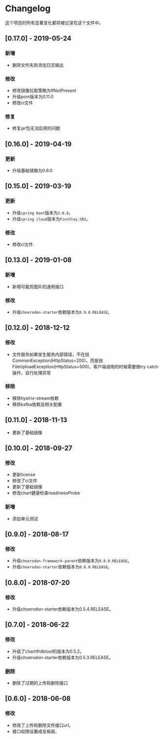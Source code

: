 # Changelog

这个项目的所有显著变化都将被记录在这个文件中。

## [0.17.0] - 2019-05-24

### 新增

- 删除文件失败添加日志输出

### 修改

- 修改镜像拉取策略为IfNotPresent
- 升级pom版本为0.11.0
- 修改ci文件

### 修复

- 修复jar包无法启用的问题

## [0.16.0] - 2019-04-19

### 更新

- 升级基础镜像为0.8.0

## [0.15.0] - 2019-03-19

### 更新

- 升级`spring boot`版本为`2.0.6`。
- 升级`spring cloud`版本为`Finchley.SR2`。

### 修改

- 修改ci文件

## [0.13.0] - 2019-01-08

### 新增

- 新增可裁剪图片的通用接口

### 修改

- 升级`choerodon-starter`依赖版本为`0.9.0.RELEASE`。


## [0.12.0] - 2018-12-12

### 修改

- 文件服务如果发生服务内部错误，不在抛CommonException(HttpStatus=200)，而是抛FileUploadException(HttpStatus=500)，客户端调用的时候需要做try catch操作，自行处理异常

### 移除

- 移除hystrix-stream依赖
- 移除kafka依赖及相关配置

## [0.11.0] - 2018-11-13

- 更新了基础镜像

## [0.10.0] - 2018-09-27

### 修改

- 更新license 
- 修改了ci文件
- 更新了基础镜像
- 修改chart健康检查readinessProbe

### 新增

- 添加单元测试

## [0.9.0] - 2018-08-17

### 修改

- 升级`choerodon-framework-parent`依赖版本为`0.8.0.RELEASE`。
- 升级`choerodon-starter`依赖版本为`0.6.0.RELEASE`。

## [0.8.0] - 2018-07-20

### 修改

- 升级choerodon-starter依赖版本为0.5.4.RELEASE。

## [0.7.0] - 2018-06-22

### 修改

- 升级了chart中dbtool的版本为0.5.2。
- 升级choerodon-starter依赖版本为0.5.3.RELEASE。

### 删除

- 删除了过期的上传和删除接口 

## [0.6.0] - 2018-06-08

### 修改

- 修改了上传和删除文件接口url。
- 接口权限设置成全局层。